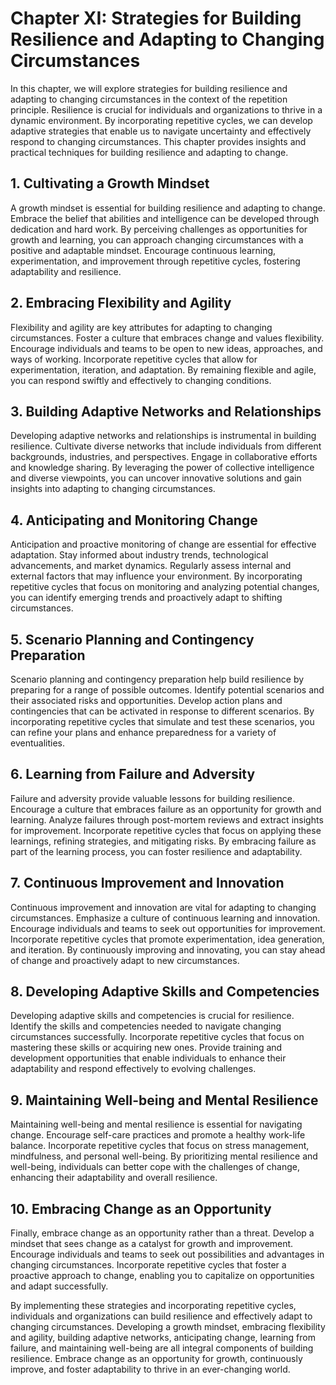 Chapter XI: Strategies for Building Resilience and Adapting to Changing Circumstances
=====================================================================================

In this chapter, we will explore strategies for building resilience and adapting to changing circumstances in the context of the repetition principle. Resilience is crucial for individuals and organizations to thrive in a dynamic environment. By incorporating repetitive cycles, we can develop adaptive strategies that enable us to navigate uncertainty and effectively respond to changing circumstances. This chapter provides insights and practical techniques for building resilience and adapting to change.

**1. Cultivating a Growth Mindset**
-----------------------------------

A growth mindset is essential for building resilience and adapting to change. Embrace the belief that abilities and intelligence can be developed through dedication and hard work. By perceiving challenges as opportunities for growth and learning, you can approach changing circumstances with a positive and adaptable mindset. Encourage continuous learning, experimentation, and improvement through repetitive cycles, fostering adaptability and resilience.

**2. Embracing Flexibility and Agility**
----------------------------------------

Flexibility and agility are key attributes for adapting to changing circumstances. Foster a culture that embraces change and values flexibility. Encourage individuals and teams to be open to new ideas, approaches, and ways of working. Incorporate repetitive cycles that allow for experimentation, iteration, and adaptation. By remaining flexible and agile, you can respond swiftly and effectively to changing conditions.

**3. Building Adaptive Networks and Relationships**
---------------------------------------------------

Developing adaptive networks and relationships is instrumental in building resilience. Cultivate diverse networks that include individuals from different backgrounds, industries, and perspectives. Engage in collaborative efforts and knowledge sharing. By leveraging the power of collective intelligence and diverse viewpoints, you can uncover innovative solutions and gain insights into adapting to changing circumstances.

**4. Anticipating and Monitoring Change**
-----------------------------------------

Anticipation and proactive monitoring of change are essential for effective adaptation. Stay informed about industry trends, technological advancements, and market dynamics. Regularly assess internal and external factors that may influence your environment. By incorporating repetitive cycles that focus on monitoring and analyzing potential changes, you can identify emerging trends and proactively adapt to shifting circumstances.

**5. Scenario Planning and Contingency Preparation**
----------------------------------------------------

Scenario planning and contingency preparation help build resilience by preparing for a range of possible outcomes. Identify potential scenarios and their associated risks and opportunities. Develop action plans and contingencies that can be activated in response to different scenarios. By incorporating repetitive cycles that simulate and test these scenarios, you can refine your plans and enhance preparedness for a variety of eventualities.

**6. Learning from Failure and Adversity**
------------------------------------------

Failure and adversity provide valuable lessons for building resilience. Encourage a culture that embraces failure as an opportunity for growth and learning. Analyze failures through post-mortem reviews and extract insights for improvement. Incorporate repetitive cycles that focus on applying these learnings, refining strategies, and mitigating risks. By embracing failure as part of the learning process, you can foster resilience and adaptability.

**7. Continuous Improvement and Innovation**
--------------------------------------------

Continuous improvement and innovation are vital for adapting to changing circumstances. Emphasize a culture of continuous learning and innovation. Encourage individuals and teams to seek out opportunities for improvement. Incorporate repetitive cycles that promote experimentation, idea generation, and iteration. By continuously improving and innovating, you can stay ahead of change and proactively adapt to new circumstances.

**8. Developing Adaptive Skills and Competencies**
--------------------------------------------------

Developing adaptive skills and competencies is crucial for resilience. Identify the skills and competencies needed to navigate changing circumstances successfully. Incorporate repetitive cycles that focus on mastering these skills or acquiring new ones. Provide training and development opportunities that enable individuals to enhance their adaptability and respond effectively to evolving challenges.

**9. Maintaining Well-being and Mental Resilience**
---------------------------------------------------

Maintaining well-being and mental resilience is essential for navigating change. Encourage self-care practices and promote a healthy work-life balance. Incorporate repetitive cycles that focus on stress management, mindfulness, and personal well-being. By prioritizing mental resilience and well-being, individuals can better cope with the challenges of change, enhancing their adaptability and overall resilience.

**10. Embracing Change as an Opportunity**
------------------------------------------

Finally, embrace change as an opportunity rather than a threat. Develop a mindset that sees change as a catalyst for growth and improvement. Encourage individuals and teams to seek out possibilities and advantages in changing circumstances. Incorporate repetitive cycles that foster a proactive approach to change, enabling you to capitalize on opportunities and adapt successfully.

By implementing these strategies and incorporating repetitive cycles, individuals and organizations can build resilience and effectively adapt to changing circumstances. Developing a growth mindset, embracing flexibility and agility, building adaptive networks, anticipating change, learning from failure, and maintaining well-being are all integral components of building resilience. Embrace change as an opportunity for growth, continuously improve, and foster adaptability to thrive in an ever-changing world.
